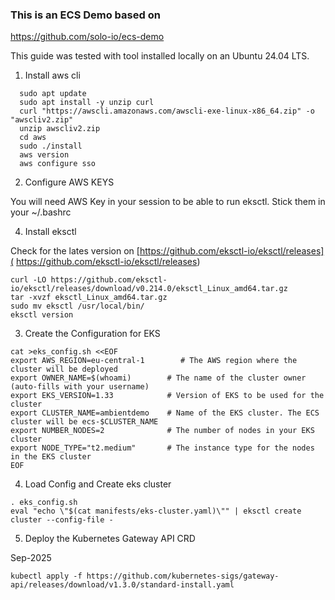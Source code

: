 ### This is an ECS Demo based on 
https://github.com/solo-io/ecs-demo

This guide was tested with tool installed locally on an Ubuntu 24.04 LTS. 

1. Install aws cli

```
  sudo apt update
  sudo apt install -y unzip curl
  curl "https://awscli.amazonaws.com/awscli-exe-linux-x86_64.zip" -o "awscliv2.zip"
  unzip awscliv2.zip 
  cd aws
  sudo ./install 
  aws version
  aws configure sso
```

2. Configure AWS KEYS

You will need AWS Key in your session to be able to run eksctl. Stick them in your ~/.bashrc
   
4. Install eksctl

Check for the lates version on [https://github.com/eksctl-io/eksctl/releases](
https://github.com/eksctl-io/eksctl/releases)
```
curl -LO https://github.com/eksctl-io/eksctl/releases/download/v0.214.0/eksctl_Linux_amd64.tar.gz
tar -xvzf eksctl_Linux_amd64.tar.gz 
sudo mv eksctl /usr/local/bin/
eksctl version
```

3. Create the Configuration for EKS

```
cat >eks_config.sh <<EOF
export AWS_REGION=eu-central-1        # The AWS region where the cluster will be deployed
export OWNER_NAME=$(whoami)        # The name of the cluster owner (auto-fills with your username)
export EKS_VERSION=1.33            # Version of EKS to be used for the cluster
export CLUSTER_NAME=ambientdemo    # Name of the EKS cluster. The ECS cluster will be ecs-$CLUSTER_NAME
export NUMBER_NODES=2              # The number of nodes in your EKS cluster
export NODE_TYPE="t2.medium"       # The instance type for the nodes in the EKS cluster
EOF
```

4. Load Config and Create eks cluster

```
. eks_config.sh
eval "echo \"$(cat manifests/eks-cluster.yaml)\"" | eksctl create cluster --config-file -
```

   
5. Deploy the Kubernetes Gateway API CRD   

Sep-2025
```
kubectl apply -f https://github.com/kubernetes-sigs/gateway-api/releases/download/v1.3.0/standard-install.yaml
```



